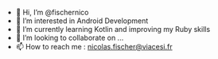 - 👋 Hi, I’m @fischernico
- 👀 I’m interested in Android Development
- 🌱 I’m currently learning Kotlin and improving my Ruby skills
- 💞️ I’m looking to collaborate on ...
- 📫 How to reach me : nicolas.fischer@viacesi.fr

<!---
fischernico/fischernico is a ✨ special ✨ repository because its `README.md` (this file) appears on your GitHub profile.
You can click the Preview link to take a look at your changes.
--->
